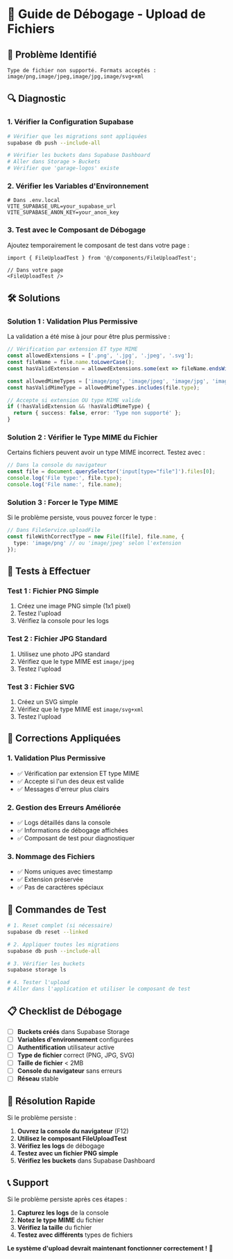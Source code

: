# 🔧 Guide de Débogage - Upload de Fichiers

## 🚨 **Problème Identifié**

```
Type de fichier non supporté. Formats acceptés : image/png,image/jpeg,image/jpg,image/svg+xml
```

## 🔍 **Diagnostic**

### **1. Vérifier la Configuration Supabase**

```bash
# Vérifier que les migrations sont appliquées
supabase db push --include-all

# Vérifier les buckets dans Supabase Dashboard
# Aller dans Storage > Buckets
# Vérifier que 'garage-logos' existe
```

### **2. Vérifier les Variables d'Environnement**

```env
# Dans .env.local
VITE_SUPABASE_URL=your_supabase_url
VITE_SUPABASE_ANON_KEY=your_anon_key
```

### **3. Test avec le Composant de Débogage**

Ajoutez temporairement le composant de test dans votre page :

```tsx
import { FileUploadTest } from '@/components/FileUploadTest';

// Dans votre page
<FileUploadTest />
```

## 🛠️ **Solutions**

### **Solution 1 : Validation Plus Permissive**

La validation a été mise à jour pour être plus permissive :

```typescript
// Vérification par extension ET type MIME
const allowedExtensions = ['.png', '.jpg', '.jpeg', '.svg'];
const fileName = file.name.toLowerCase();
const hasValidExtension = allowedExtensions.some(ext => fileName.endsWith(ext));

const allowedMimeTypes = ['image/png', 'image/jpeg', 'image/jpg', 'image/svg+xml'];
const hasValidMimeType = allowedMimeTypes.includes(file.type);

// Accepte si extension OU type MIME valide
if (!hasValidExtension && !hasValidMimeType) {
  return { success: false, error: 'Type non supporté' };
}
```

### **Solution 2 : Vérifier le Type MIME du Fichier**

Certains fichiers peuvent avoir un type MIME incorrect. Testez avec :

```javascript
// Dans la console du navigateur
const file = document.querySelector('input[type="file"]').files[0];
console.log('File type:', file.type);
console.log('File name:', file.name);
```

### **Solution 3 : Forcer le Type MIME**

Si le problème persiste, vous pouvez forcer le type :

```typescript
// Dans FileService.uploadFile
const fileWithCorrectType = new File([file], file.name, {
  type: 'image/png' // ou 'image/jpeg' selon l'extension
});
```

## 🧪 **Tests à Effectuer**

### **Test 1 : Fichier PNG Simple**
1. Créez une image PNG simple (1x1 pixel)
2. Testez l'upload
3. Vérifiez la console pour les logs

### **Test 2 : Fichier JPG Standard**
1. Utilisez une photo JPG standard
2. Vérifiez que le type MIME est `image/jpeg`
3. Testez l'upload

### **Test 3 : Fichier SVG**
1. Créez un SVG simple
2. Vérifiez que le type MIME est `image/svg+xml`
3. Testez l'upload

## 🔧 **Corrections Appliquées**

### **1. Validation Plus Permissive**
- ✅ Vérification par extension ET type MIME
- ✅ Accepte si l'un des deux est valide
- ✅ Messages d'erreur plus clairs

### **2. Gestion des Erreurs Améliorée**
- ✅ Logs détaillés dans la console
- ✅ Informations de débogage affichées
- ✅ Composant de test pour diagnostiquer

### **3. Nommage des Fichiers**
- ✅ Noms uniques avec timestamp
- ✅ Extension préservée
- ✅ Pas de caractères spéciaux

## 🚀 **Commandes de Test**

```bash
# 1. Reset complet (si nécessaire)
supabase db reset --linked

# 2. Appliquer toutes les migrations
supabase db push --include-all

# 3. Vérifier les buckets
supabase storage ls

# 4. Tester l'upload
# Aller dans l'application et utiliser le composant de test
```

## 📋 **Checklist de Débogage**

- [ ] **Buckets créés** dans Supabase Storage
- [ ] **Variables d'environnement** configurées
- [ ] **Authentification** utilisateur active
- [ ] **Type de fichier** correct (PNG, JPG, SVG)
- [ ] **Taille de fichier** < 2MB
- [ ] **Console du navigateur** sans erreurs
- [ ] **Réseau** stable

## 🎯 **Résolution Rapide**

Si le problème persiste :

1. **Ouvrez la console du navigateur** (F12)
2. **Utilisez le composant FileUploadTest**
3. **Vérifiez les logs** de débogage
4. **Testez avec un fichier PNG simple**
5. **Vérifiez les buckets** dans Supabase Dashboard

## 📞 **Support**

Si le problème persiste après ces étapes :

1. **Capturez les logs** de la console
2. **Notez le type MIME** du fichier
3. **Vérifiez la taille** du fichier
4. **Testez avec différents** types de fichiers

**Le système d'upload devrait maintenant fonctionner correctement !** 🎉
